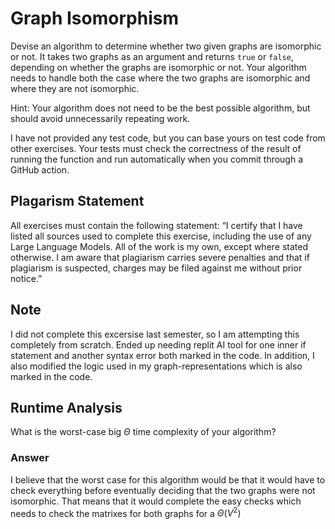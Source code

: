 # Graph Isomorphism

Devise an algorithm to determine whether two given graphs are isomorphic or not.
It takes two graphs as an argument and returns `true` or `false`, depending on
whether the graphs are isomorphic or not. Your algorithm needs to handle both
the case where the two graphs are isomorphic and where they are not isomorphic.

Hint: Your algorithm does not need to be the best possible algorithm, but should
avoid unnecessarily repeating work.

I have not provided any test code, but you can base yours on test code from
other exercises. Your tests must check the correctness of the result of running
the function and run automatically when you commit through a GitHub action.

## Plagarism Statement

All exercises must contain the following statement:
“I certify that I have listed all sources used to complete this exercise, including the use
of any Large Language Models. All of the work is my own, except where stated
otherwise. I am aware that plagiarism carries severe penalties and that if plagiarism is
suspected, charges may be filed against me without prior notice.”

## Note
I did not complete this excersise last semester, so I am attempting this completely from scratch. Ended up needing replit AI tool for one inner if statement and another syntax error both marked in the code. In addition, I also modified the logic used in my graph-representations which is also marked in the code.


## Runtime Analysis

What is the worst-case big $\Theta$ time complexity of your algorithm?

### Answer

I believe that the worst case for this algorithm would be that it would have to check everything before eventually deciding that the two graphs were not isomorphic. That means that it would complete the easy checks which needs to check the matrixes for both graphs for a $\Theta(V^2)$

